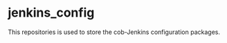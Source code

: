 jenkins_config
==============

This repositories is used to store the cob-Jenkins configuration
packages.
